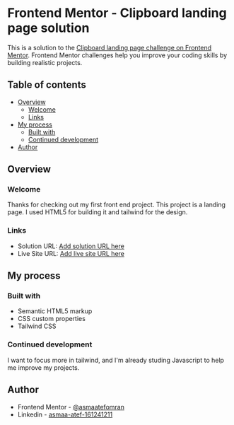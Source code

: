 # Frontend Mentor - Clipboard landing page solution

This is a solution to the [Clipboard landing page challenge on Frontend Mentor](https://www.frontendmentor.io/challenges/clipboard-landing-page-5cc9bccd6c4c91111378ecb9). Frontend Mentor challenges help you improve your coding skills by building realistic projects. 

## Table of contents

- [Overview](#overview)
  - [Welcome](#the-challenge)
  - [Links](#links)
- [My process](#my-process)
  - [Built with](#built-with)
  - [Continued development](#continued-development)
- [Author](#author)

## Overview

### Welcome

Thanks for checking out my first front end project. This project is a landing page. I used HTML5 for building it and tailwind for the design.

### Links

- Solution URL: [Add solution URL here]([https://your-solution-url.com](https://www.frontendmentor.io/solutions/clipboard-landing-page-5di74Sdlcd))
- Live Site URL: [Add live site URL here]([https://your-live-site-url.com](https://asmaatefomran.github.io/Clipboard-landing-page/))

## My process

### Built with

- Semantic HTML5 markup
- CSS custom properties
- Tailwind CSS

### Continued development

I want to focus more in tailwind, and I'm already studing Javascript to help me improve my projects.

## Author

- Frontend Mentor - [@asmaatefomran](https://www.frontendmentor.io/profile/asmaatefomran)
- Linkedin - [asmaa-atef-161241211](www.linkedin.com/in/asmaa-atef-161241211)
